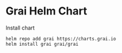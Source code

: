 # Grai Helm Chart

Install chart

```
helm repo add grai https://charts.grai.io
helm install grai grai/grai
```